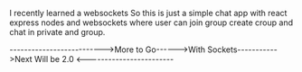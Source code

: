 I recently learned a websockets So this is just a simple chat app with react express nodes and websockets where user can join group create croup and chat in private and group.

-------------------------->More to Go------>With Sockets----------->Next Will be 2.0 <------------------------
